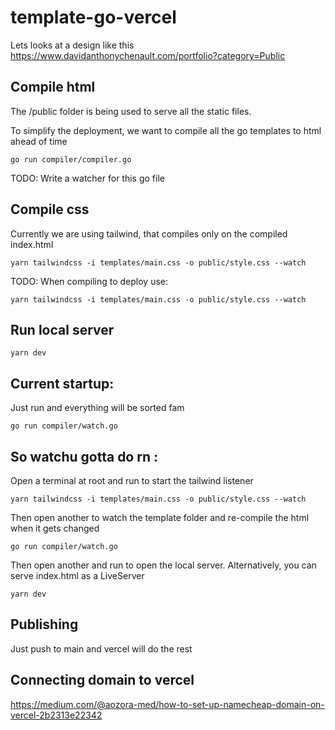 # template-go-vercel

Lets looks at a design like this
https://www.davidanthonychenault.com/portfolio?category=Public

## Compile html

The /public folder is being used to serve all the static files.

To simplify the deployment, we want to compile all the go templates to html ahead of time

```
go run compiler/compiler.go
```

TODO: Write a watcher for this go file

## Compile css

Currently we are using tailwind, that compiles only on the compiled index.html

```
yarn tailwindcss -i templates/main.css -o public/style.css --watch
```

TODO: When compiling to deploy use:

```
yarn tailwindcss -i templates/main.css -o public/style.css --watch
```

## Run local server

```
yarn dev
```

## Current startup:

Just run and everything will be sorted fam

```
go run compiler/watch.go
```

## So watchu gotta do rn :

Open a terminal at root and run to start the tailwind listener

```
yarn tailwindcss -i templates/main.css -o public/style.css --watch
```

Then open another to watch the template folder and re-compile the html when it gets changed

```
go run compiler/watch.go
```

Then open another and run to open the local server. Alternatively, you can serve index.html as a LiveServer

```
yarn dev
```

## Publishing

Just push to main and vercel will do the rest

## Connecting domain to vercel

https://medium.com/@aozora-med/how-to-set-up-namecheap-domain-on-vercel-2b2313e22342
